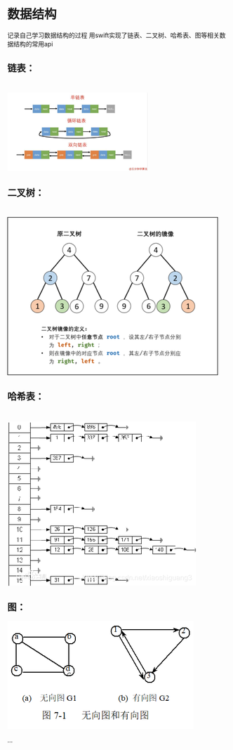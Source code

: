 数据结构
==============
记录自己学习数据结构的过程
用swift实现了链表、二叉树、哈希表、图等相关数据结构的常用api

## 链表：<br/><br/>
<img src="https://github.com/izhangsheng/dataStructure/blob/master/picture/linkedlist.jpg" width="320"><br/>


## 二叉树：<br/><br/>
<img src="https://github.com/izhangsheng/dataStructure/blob/master/picture/tree.png" width=480><br/>



## 哈希表：<br/><br/>
<img src="https://github.com/izhangsheng/dataStructure/blob/master/picture/hashmap.png"><br/>


## 图：<br/>
<img src="https://github.com/izhangsheng/dataStructure/blob/master/picture/graph.png"><br/>


...



